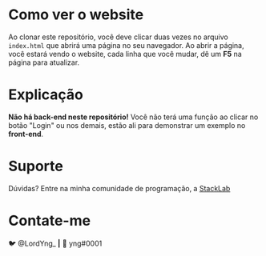 # Como ver o website

 Ao clonar este repositório, você deve clicar duas vezes no arquivo `index.html` que abrirá uma página no seu navegador. Ao abrir a página, você estará vendo o website, cada linha que você mudar, dê um **F5** na página para atualizar.

# Explicação

 **Não há back-end neste repositório!** Você não terá uma função ao clicar no botão "Login" ou nos demais, estão ali para demonstrar um exemplo no **front-end**.

# Suporte

 Dúvidas? Entre na minha comunidade de programação, a [StackLab](https://discord.gg/stacklab)

# Contate-me

🐦 @LordYng_ **|** 🤖 yng#0001
